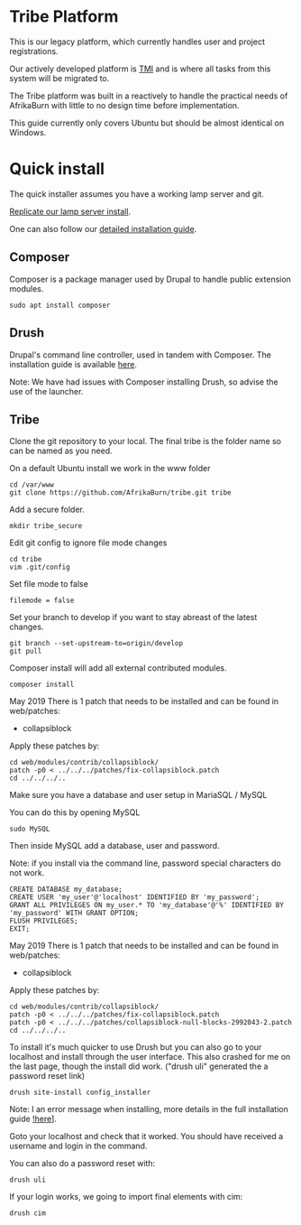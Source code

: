 # Tribe Platform
This is our legacy platform, which currently handles user and project registrations. 

Our actively developed platform is [TMI](https://github.com/AfrikaBurn/TMI) and is where all tasks from this system will be migrated to. 

The Tribe platform was built in a reactively to handle the practical needs of AfrikaBurn with little to no design time before implementation. 

This guide currently only covers Ubuntu but should be almost identical on Windows.

# Quick install
The quick installer assumes you have a working lamp server and git. 

[Replicate our lamp server install](https://github.com/AfrikaBurn/tribe/blob/master/docs/lamp.md).

One can also follow our [detailed installation guide](docs/install.md).

## Composer
Composer is a package manager used by Drupal to handle public extension modules.

```
sudo apt install composer 
```

## Drush
Drupal's command line controller, used in tandem with Composer. 
The installation guide is available [here](https://github.com/drush-ops/drush-launcher).

Note: We have had issues with Composer installing Drush, so advise the use of the launcher.

## Tribe
Clone the git repository to your local. The final tribe is the folder name so can be named as you need. 

On a default Ubuntu install we work in the www folder
```
cd /var/www
git clone https://github.com/AfrikaBurn/tribe.git tribe
```

Add a secure folder.
```
mkdir tribe_secure
```

Edit git config to ignore file mode changes
```
cd tribe
vim .git/config
```
Set file mode to false
```
filemode = false
```

Set your branch to develop if you want to stay abreast of the latest changes.
```
git branch --set-upstream-to=origin/develop
git pull
```

Composer install will add all external contributed modules. 
```
composer install
```

May 2019
There is 1 patch that needs to be installed and can be found in web/patches:
* collapsiblock

Apply these patches by:
```
cd web/modules/contrib/collapsiblock/
patch -p0 < ../../../patches/fix-collapsiblock.patch
cd ../../../..
```

Make sure you have a database and user setup in MariaSQL / MySQL

You can do this by opening MySQL
```
sudo MySQL
```
Then inside MySQL add a database, user and password.

Note: if you install via the command line, password special characters do not work. 
```
CREATE DATABASE my_database;
CREATE USER 'my_user'@'localhost' IDENTIFIED BY 'my_password';
GRANT ALL PRIVILEGES ON my_user.* TO 'my_database'@'%' IDENTIFIED BY 'my_password' WITH GRANT OPTION;
FLUSH PRIVILEGES;
EXIT;
```

May 2019
There is 1 patch that needs to be installed and can be found in web/patches:
* collapsiblock

Apply these patches by:
```
cd web/modules/contrib/collapsiblock/
patch -p0 < ../../../patches/fix-collapsiblock.patch
patch -p0 < ../../../patches/collapsiblock-null-blocks-2992043-2.patch
cd ../../../..
```

To install it's much quicker to use Drush but you can also go to your localhost and install through the user interface. This also crashed for me on the last page, though the install did work. ("drush uli" generated the a password reset link)
```
drush site-install config_installer
```
Note: I an error message when installing, more details in the full installation guide [!here](docs/install.md)].

Goto your localhost and check that it worked. You should have received a username and login in the command.

You can also do a password reset with:
```
drush uli
```

If your login works, we going to import final elements with cim:
```
drush cim
```
